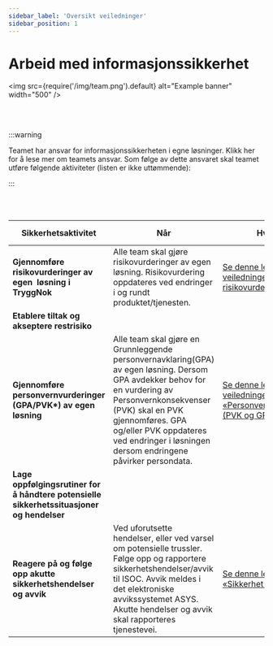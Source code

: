 ```yaml
---
sidebar_label: 'Oversikt veiledninger'
sidebar_position: 1
---
```


# Arbeid med informasjonssikkerhet

<img
  src={require('/img/team.png').default}
  alt="Example banner"
  width="500"
/>

<br></br>

:::warning &nbsp; 

Teamet har ansvar for informasjonssikkerheten i egne løsninger. Klikk her for å lese mer om teamets ansvar. Som følge av dette ansvaret skal teamet utføre følgende aktiviteter (listen er ikke uttømmende):


:::

<br></br>

<table class="redTable">
<thead>
<tr>
<th>Sikkerhetsaktivitet</th>
<th>Når</th>
<th>Hvordan</th>
<th>Mer informasjon</th>
<th>Spørsmål og kommentarer</th>
</tr>
</thead>
<tfoot>
<tr>
<td colspan="5">

</td>
</tr>
</tfoot>
	<tbody>
		<tr>
			<td><b>Gjennomf&oslash;re risikovurderinger av egen&nbsp; l&oslash;sning i TryggNok</b></td>
			<td>Alle team skal gj&oslash;re risikovurderinger av egen l&oslash;sning. Risikovurdering oppdateres ved endringer i og rundt&nbsp; produktet/tjenesten.</td>
			<td><a href="https://navno.sharepoint.com/:w:/s/SprintRisikostyringFyrstikkalleen/ESPr6UjSXd1NlmM9gAja728BxamxBTch8igljCA7rHwu6Q?e=pjzgMZ">Se denne lenken for veiledninger til risikovurderinger på Navet</a></td>
			<td>Underside for risikovurderinger</td>
			<td>Slack: <a href="https://nav-it.slack.com/archives/GR0A0JJRH">team_tillit</a></td>
		</tr>
		<tr>
			<td><b>Etablere tiltak og akseptere restrisiko</b></td>
			<td> </td>
			<td> </td>
			<td> </td>
			<td> </td>
		</tr>
		<tr>
			<td><b>Gjennomføre personvernvurderinger (GPA/PVK*) av egen  løsning </b></td>
			<td>Alle team skal gjøre en Grunnleggende personvernavklaring(GPA) av egen løsning. Dersom GPA avdekker behov for en vurdering av Personvernkonsekvenser (PVK) skal en PVK gjennomføres. GPA og/eller PVK oppdateres ved endringer i løsningen dersom endringene påvirker persondata.</td>
			<td><a href="https://navno.sharepoint.com/sites/intranett-personvern/SitePages/PVK.aspx">Se denne lenken for veiledninger til «Personvernkonsekvenser (PVK og GPA)»</a> </td>
			<td>Underside for personvernvurderinger</td>
			<td>E-post til :  pvk@nav.no</td>
		</tr>
		<tr>
			<td><b>Lage oppfølgingsrutiner for å håndtere potensielle sikkerhetssituasjoner og hendelser</b></td>
			<td> </td>
			<td> </td>
			<td> </td>
			<td> </td>
		</tr>
		<tr>
			<td><b>Reagere på og følge opp akutte sikkerhetshendelser og avvik</b></td>
			<td>Ved uforutsette hendelser, eller ved varsel om potensielle trussler. Følge opp og rapportere sikkerhetshendelser/avvik til ISOC. Avvik meldes i det elektroniske avvikssystemet  ASYS. Akutte hendelser og avvik skal rapporteres tjenestevei.</td>
			<td><a href="https://navno.sharepoint.com/sites/intranett-sikkerhet/SitePages/Beredskap-i-NAV.aspx">Se denne lenken «Sikkerhet og beredskap»</a></td>
			<td>Underside for sikkerhetshendelser</td>
			<td>E-post til sikkerhetsseksjonen ved  christopher.bach@nav.no</td>
		</tr>	
	</tbody>
</table>







<!--

** Trykk på oversikten under for å se mer informasjon om aktivitetene**

<a href="https://navno.sharepoint.com/:p:/r/sites/SprintRisikostyringFyrstikkalleen/Shared%20Documents/Ansvar%20og%20roller/Arbeidsfiler/NAV%20Security%20Playbook%20-%20MVP.pptx?d=wf2f2cee0b6a240ce997beb82a067921f&csf=1&web=1&e=DoiiyD">
<img
  src={require('/img/sikkerhetsaktiviteter.png').default}
  alt="Example banner"
  width="1800"
/>
</a>

--->